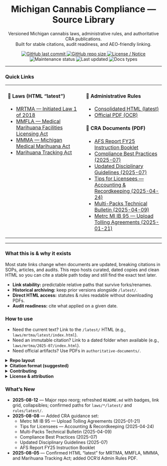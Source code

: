 <!--
  README for: Michigan Cannabis Compliance — Source Library
  Notes:
  - Replace OWNER/REPO with your GitHub path to enable dynamic badges.
  - Static badges are included so this looks good even without changes.
-->

<!-- Title -->
<h1 align="center">Michigan Cannabis Compliance — Source Library</h1>
<p align="center">
  Versioned Michigan cannabis laws, administrative rules, and authoritative CRA publications.<br/>
  Built for stable citations, audit readiness, and AEO-friendly linking.
</p>

<!-- Badges (choose dynamic or static). Dynamic requires you to replace OWNER/REPO. -->
<p align="center">

  <!-- Dynamic badges (GitHub-powered): replace OWNER/REPO -->
  <a href="https://github.com/OWNER/REPO" title="Last commit on GitHub (dynamic)">
    <img alt="GitHub last commit" src="https://img.shields.io/github/last-commit/OWNER/REPO?logo=github" />
  </a>
  <a href="https://github.com/OWNER/REPO" title="Repository size (dynamic)">
    <img alt="GitHub repo size" src="https://img.shields.io/github/repo-size/OWNER/REPO?logo=github" />
  </a>
  <a href="LICENSE" title="Repository Notice">
    <img alt="License / Notice" src="https://img.shields.io/badge/License-Repository%20Notice-informational" />
  </a>

  <!-- Static badges (always correct; no OWNER/REPO needed) -->
  <img alt="Maintenance status" src="https://img.shields.io/badge/Status-Active%20maintenance-brightgreen" />
  <img alt="Last updated" src="https://img.shields.io/badge/Updated-Aug%2012%2C%202025-blue" />
  <img alt="Docs types" src="https://img.shields.io/badge/Docs-HTML%20%2B%20PDF-lightgrey" />
</p>

<hr/>

<!-- Link Grid -->
<h3 id="quick-links" aria-label="Quick links to laws, rules, and CRA documents">Quick Links</h3>

<table role="table" aria-label="Document navigation grid">
  <tr>
    <td valign="top" width="50%">
      <h4 id="laws-latest" aria-label="Laws (HTML latest)">🔹 Laws (HTML “latest”)</h4>
      <ul>
        <li><a href="laws/mrtma/latest/index.html" title="MRTMA — Initiated Law 1 of 2018 (HTML latest)">MRTMA — Initiated Law 1 of 2018</a></li>
        <li><a href="laws/mmfla/latest/index.html" title="MMFLA — Medical Marihuana Facilities Licensing Act (HTML latest)">MMFLA — Medical Marihuana Facilities Licensing Act</a></li>
        <li><a href="laws/mmma/latest/index.html" title="MMMA — Michigan Medical Marihuana Act (HTML latest)">MMMA — Michigan Medical Marihuana Act</a></li>
        <li><a href="laws/tracking-act/latest/index.html" title="Marihuana Tracking Act (HTML latest)">Marihuana Tracking Act</a></li>
      </ul>
    </td>
    <td valign="top" width="50%">
      <h4 id="admin-rules" aria-label="Administrative rules">🔹 Administrative Rules</h4>
      <ul>
        <li><a href="rules/latest/index.html" title="Consolidated administrative rules (HTML latest)">Consolidated HTML (latest)</a></li>
        <li><a href="rules/Marihuana_Administrative_Rules-R-4201-to-R-4201004-(OCR).pdf" title="Official PDF of administrative rules (OCR)">Official PDF (OCR)</a></li>
      </ul>
      <h4 id="cra-docs" aria-label="Authoritative CRA documents">🔹 CRA Documents (PDF)</h4>
      <ul>
        <li><a href="authoritative-documents/CRA_AFS_Report_FY25_Instruction_Booklet.pdf" title="AFS Report FY25 Instruction Booklet (PDF)">AFS Report FY25 Instruction Booklet</a></li>
        <li><a href="authoritative-documents/CRA_Compliance-Best-Practices-(2025-07).pdf" title="CRA Compliance Best Practices (July 2025, PDF)">Compliance Best Practices (2025-07)</a></li>
        <li><a href="authoritative-documents/CRA_Updated_Disciplinary_Guidelines_8624aag-(2025-07).pdf" title="CRA Updated Disciplinary Guidelines (July 2025, PDF)">Updated Disciplinary Guidelines (2025-07)</a></li>
        <li><a href="authoritative-documents/CRA_Tips_for_Licensees-Accounting_and_Recordkeeping_Best_Practices-(2025-04-24).pdf" title="CRA Tips for Licensees – Accounting & Recordkeeping Best Practices (April 24, 2025, PDF)">Tips for Licensees — Accounting & Recordkeeping (2025-04-24)</a></li>
        <li><a href="authoritative-documents/CRA_Multi-PacksTechnicalBulletin_Approved-(2025-04-09).pdf" title="CRA Multi-Packs Technical Bulletin (April 9, 2025, PDF)">Multi-Packs Technical Bulletin (2025-04-09)</a></li>
        <li><a href="authoritative-documents/METRC_MI_IB_95-Upload-Tolling-Agreements-(2025-01-21).pdf" title="Metrc MI IB 95 — Upload Tolling Agreements (Jan 21, 2025, PDF)">Metrc MI IB 95 — Upload Tolling Agreements (2025-01-21)</a></li>
      </ul>
    </td>
  </tr>
</table>

<hr/>

<!-- Extended Description -->
<h3 id="about" aria-label="What this is and why it exists">What this is &amp; why it exists</h3>
<p>
Most state links change when documents are updated, breaking citations in SOPs, articles, and audits. 
This repo hosts curated, dated copies and clean HTML so you can cite a stable path today and still find the exact text later.
</p>
<ul>
  <li><b>Link stability:</b> predictable relative paths that survive forks/renames.</li>
  <li><b>Historical archiving:</b> keep prior versions alongside <code>/latest/</code>.</li>
  <li><b>Direct HTML access:</b> statutes &amp; rules readable without downloading PDFs.</li>
  <li><b>Audit readiness:</b> cite what applied on a given date.</li>
</ul>

<!-- Usage -->
<h3 id="usage" aria-label="How to use this repository">How to use</h3>
<ul>
  <li>Need the current text? Link to the <code>/latest/</code> HTML (e.g., <code>laws/mrtma/latest/index.html</code>).</li>
  <li>Need an immutable citation? Link to a dated folder when available (e.g., <code>laws/mrtma/2025-07/index.html</code>).</li>
  <li>Need official artifacts? Use PDFs in <code>authoritative-documents/</code>.</li>
</ul>

<!-- Collapsibles keep the page tidy on GitHub -->
<details>
  <summary><b>Repo layout</b></summary>

<pre>
/
├─ authoritative-documents/
│  ├─ CRA_AFS_Report_FY25_Instruction_Booklet.pdf
│  ├─ CRA_Compliance-Best-Practices-(2025-07).pdf
│  ├─ CRA_Multi-PacksTechnicalBulletin_Approved-(2025-04-09).pdf
│  ├─ CRA_Tips_for_Licensees-Accounting_and_Recordkeeping_Best_Practices-(2025-04-24).pdf
│  ├─ CRA_Updated_Disciplinary_Guidelines_8624aag-(2025-07).pdf
│  └─ METRC_MI_IB_95-Upload-Tolling-Agreements-(2025-01-21).pdf
├─ laws/
│  ├─ mrtma/latest/index.html
│  ├─ mmfla/latest/index.html
│  ├─ mmma/latest/index.html
│  └─ tracking-act/latest/index.html
└─ rules/
   ├─ latest/index.html
   └─ Marihuana_Administrative_Rules-R-4201-to-R-4201004-(OCR).pdf
</pre>
</details>

<details>
  <summary><b>Citation format (suggested)</b></summary>
<p>
<i>Act/Rule/Doc title</i> §/R <i>section</i> (ed. <i>YYYY-MM</i>), <b>Michigan Cannabis Compliance — Source Library</b>, link to the specific file.
</p>
<p>Example: “MRTMA §8 (ed. 2025-07), Michigan Cannabis Compliance — Source Library, <code>laws/mrtma/2025-07/index.html</code>.”</p>
</details>

<details>
  <summary><b>Contributing</b></summary>
<ul>
  <li>PRs welcome for new official releases, HTML cleanup (headings/anchors only), and additional CRA bulletins.</li>
  <li>Keep filenames readable and dated: <code>Title-(YYYY-MM[-DD]).pdf</code>.</li>
  <li>No substantive edits to legal text.</li>
</ul>
</details>

<details>
  <summary><b>License &amp; attribution</b></summary>
<ul>
  <li>Original laws/rules are public domain/government works.</li>
  <li>HTML formatting &amp; curation © James Campbell, LLC (NUMBERS Accounting).</li>
  <li>Please attribute this repository when reusing the HTML or curated PDFs.</li>
</ul>
</details>

<!-- What's New / Changelog -->
<h3 id="changelog" aria-label="Changelog of important repository updates">What’s New</h3>

<ul>
  <li>
    <b>2025-08-12</b> — Major repo reorg; refreshed <code>README.md</code> with badges, link grid, collapsibles; confirmed
    paths for <code>laws/*/latest/</code> and <code>rules/latest/</code>.
  </li>
  <li>
    <b>2025-08-08</b> — Added CRA guidance set:
    <ul>
      <li>Metrc MI IB 95 — Upload Tolling Agreements (2025-01-21)</li>
      <li>Tips for Licensees — Accounting &amp; Recordkeeping (2025-04-24)</li>
      <li>Multi-Packs Technical Bulletin (2025-04-09)</li>
      <li>Compliance Best Practices (2025-07)</li>
      <li>Updated Disciplinary Guidelines (2025-07)</li>
      <li>AFS Report FY25 Instruction Booklet</li>
    </ul>
  </li>
  <li>
    <b>2025-08-05</b> — Confirmed HTML “latest” for MRTMA, MMFLA, MMMA, and Marihuana Tracking Act; added OCR’d Admin Rules PDF.
  </li>
</ul>

<!-- SEO helpers: add descriptive titles to key links above, keep headings semantic, and
     include domain language (Michigan, CRA, administrative rules, MRTMA, MMFLA, MMMA, METRC).
     GitHub ignores custom <meta> tags, so we use accessible titles/labels for discoverability. -->

